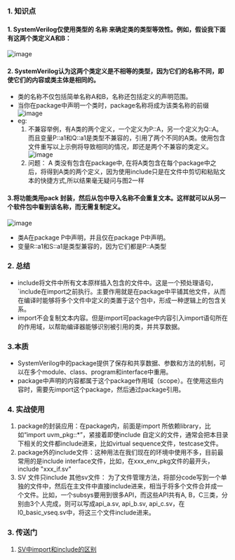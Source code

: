 ### 1. 知识点
#### 1. SystemVerilog仅使用类型的   名称   来确定类的类型等效性。例如，假设我下面有这两个类定义A和B：
   ![image](https://github.com/bulaqi/IC-DV.github.io/assets/55919713/ac294ee9-fc40-4f46-a16c-8d8238519b98)

#### 2. SystemVerilog认为这两个类定义是不相等的类型，因为它们的名称不同，即使它们的内容或类主体是相同的。
- 类的名称不仅包括简单名称A和B，名称还包括定义的声明范围。
- 当你在package中声明一个类时，package名称将成为该类名称的前缀 <br />
     ![image](https://github.com/bulaqi/IC-DV.github.io/assets/55919713/ec2a2ed7-dd00-41f8-b643-ab0ced7a3628)
- eg:
     1. 不兼容举例，有A类的两个定义，一个定义为P::A，另一个定义为Q::A。而且变量P::a1和Q::a1是类型不兼容的，引用了两个不同的A类。使用包含文件重写以上示例将导致相同的情况，即还是两个不兼容的类定义。 <br />
     ![image](https://github.com/bulaqi/IC-DV.github.io/assets/55919713/6d422653-30c9-48cc-a7dc-41d5c843d7ac) <br>
     2. 问题： A 类没有包含在package中, 在将A类包含在每个package中之后，将得到A类的两个定义，因为使用include只是在文件中剪切和粘贴文本的快捷方式,所以结果毫无疑问与图2一样

#### 3.将功能类用pack 封装，然后从包中导入名称不会重复文本。这样就可以从另一个软件包中看到该名称，而无需复制定义。
![image](https://github.com/bulaqi/IC-DV.github.io/assets/55919713/56a6947c-57b5-4839-81f6-2c8129b04325)
- 类A在package P中声明，并且仅在package P中声明。
- 变量R::a1和S::a1是类型兼容的，因为它们都是P::A类型

### 2. 总结
- include将文件中所有文本原样插入包含的文件中。这是一个预处理语句，`include在import之前执行。主要作用就是在package中平铺其他文件，从而在编译时能够将多个文件中定义的类置于这个包中，形成一种逻辑上的包含关系。
- import不会复制文本内容。但是import可package中内容引入import语句所在的作用域，以帮助编译器能够识别被引用的类，并共享数据。
    


### 3.本质
- SystemVerilog中的package提供了保存和共享数据、参数和方法的机制，可以在多个module、class、program和interface中重用。
- package中声明的内容都属于这个package作用域（scope）。在使用这些内容时，需要先import这个package，然后通过package引用。

### 4. 实战使用
1. package的封装应用：在package内，前面是import 所依赖library，比如“import uvm_pkg::*”，紧接着即使include 自定义的文件，通常会把本目录下相关的文件都include进来，比如virtual sequence文件，testcase文件。
2. package外的include文件：这种用法在我们现在的环境中使用不多，目前最常用的是include interface文件，比如，在xxx_env_pkg文件的最开头，include "xxx_if.sv"
3. SV 文件只include 其他sv文件： 为了文件管理方法，将部分code写到一个单独的文件中，然后在主文件中直接include进来，相当于将多个文件合并成一个文件。比如，一个subsys要用到很多API，而这些API共有A, B，C三类，分别由3个人完成，则可以写成api_a.sv, api_b.sv, api_c.sv，在l0_basic_vseq.sv中，将这三个文件include进来。

### 3. 传送门
1.  [SV中import和include的区别](https://blog.csdn.net/Andy_ICer/article/details/115679314)
